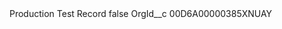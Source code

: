 <?xml version="1.0" encoding="UTF-8"?>
<CustomMetadata xmlns="http://soap.sforce.com/2006/04/metadata" xmlns:xsi="http://www.w3.org/2001/XMLSchema-instance" xmlns:xsd="http://www.w3.org/2001/XMLSchema">
    <label>Production Test Record</label>
    <protected>false</protected>
    <values>
        <field>OrgId__c</field>
        <value xsi:type="xsd:string">00D6A00000385XNUAY</value>
    </values>
</CustomMetadata>
